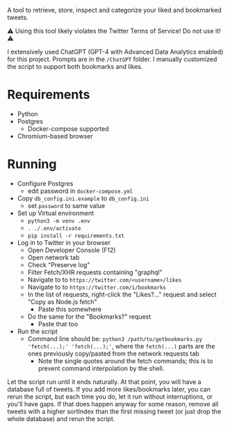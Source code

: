 A tool to retrieve, store, inspect and categorize your liked and bookmarked tweets.

⚠ Using this tool likely violates the Twitter Terms of Service! Do not use it! ⚠

I extensively used ChatGPT (GPT-4 with Advanced Data Analytics enabled) for this project. Prompts are in the `/ChatGPT` folder. I manually customized the script to support both bookmarks and likes.

# Requirements

- Python
- Postgres
  - Docker-compose supported
- Chromium-based browser

# Running

- Configure Postgres
  - edit password in `docker-compose.yml`
- Copy `db_config.ini.example` to `db_config.ini`
  - set `password` to same value
- Set up Virtual environment
  - `python3 -m venv .env`
  - `. ./.env/activate`
  - `pip install -r requirements.txt`
- Log in to Twitter in your browser
  - Open Developer Console (F12)
  - Open network tab
  - Check "Preserve log"
  - Filter Fetch/XHR requests containing "graphql"
  - Navigate to to `https://twitter.com/<username>/likes`
  - Navigate to to `https://twitter.com/i/bookmarks`
  - In the list of requests, right-click the "Likes?..." request and select "Copy as Node.js fetch"
    - Paste this somewhere
  - Do the same for the "Bookmarks?" request
    - Paste that too
- Run the script
  - Command line should be: `python3 /path/to/getbookmarks.py 'fetch(...);' 'fetch(...);'`, where the `fetch(...)` parts are the ones previously copy/pasted from the network requests tab
    - Note the single quotes around the fetch commands; this is to prevent command interpolation by the shell.

Let the script run until it ends naturally. At that point, you will have a database full of tweets. If you add more likes/bookmarks later, you can rerun the script, but each time you do, let it run without interruptions, or you'll have gaps. If that does happen anyway for some reason, remove all tweets with a higher sortIndex than the first missing tweet (or just drop the whole database) and rerun the script. 